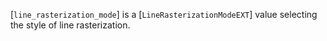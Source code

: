 [`line_rasterization_mode`] is a [`LineRasterizationModeEXT`] value
selecting the style of line rasterization.